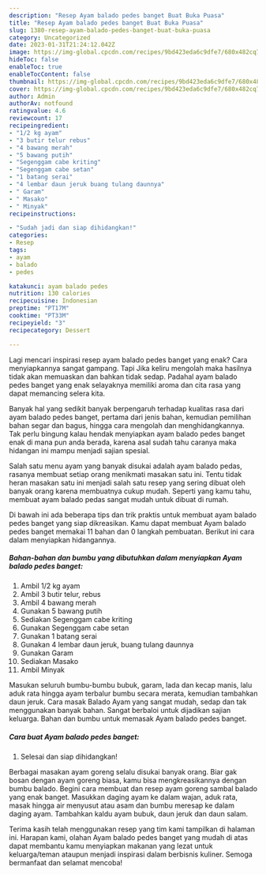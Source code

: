 ```yaml
---
description: "Resep Ayam balado pedes banget Buat Buka Puasa"
title: "Resep Ayam balado pedes banget Buat Buka Puasa"
slug: 1380-resep-ayam-balado-pedes-banget-buat-buka-puasa
category: Uncategorized
date: 2023-01-31T21:24:12.042Z
image: https://img-global.cpcdn.com/recipes/9bd423eda6c9dfe7/680x482cq70/ayam-balado-pedes-banget-foto-resep-utama.jpg
hideToc: false
enableToc: true
enableTocContent: false
thumbnail: https://img-global.cpcdn.com/recipes/9bd423eda6c9dfe7/680x482cq70/ayam-balado-pedes-banget-foto-resep-utama.jpg
cover: https://img-global.cpcdn.com/recipes/9bd423eda6c9dfe7/680x482cq70/ayam-balado-pedes-banget-foto-resep-utama.jpg
author: Admin
authorAv: notfound
ratingvalue: 4.6
reviewcount: 17
recipeingredient:
- "1/2 kg ayam"
- "3 butir telur rebus"
- "4 bawang merah"
- "5 bawang putih"
- "Segenggam cabe kriting"
- "Segenggam cabe setan"
- "1 batang serai"
- "4 lembar daun jeruk buang tulang daunnya"
- " Garam"
- " Masako"
- " Minyak"
recipeinstructions:

- "Sudah jadi dan siap dihidangkan!"
categories:
- Resep
tags:
- ayam
- balado
- pedes

katakunci: ayam balado pedes 
nutrition: 130 calories
recipecuisine: Indonesian
preptime: "PT17M"
cooktime: "PT33M"
recipeyield: "3"
recipecategory: Dessert

---
```



Lagi mencari inspirasi resep ayam balado pedes banget yang enak? Cara menyiapkannya sangat gampang. Tapi Jika keliru mengolah maka hasilnya tidak akan memuaskan dan bahkan tidak sedap. Padahal ayam balado pedes banget yang enak selayaknya memiliki aroma dan cita rasa yang dapat memancing selera kita.


Banyak hal yang sedikit banyak berpengaruh terhadap kualitas rasa dari ayam balado pedes banget, pertama dari jenis bahan, kemudian pemilihan bahan segar dan bagus, hingga cara mengolah dan menghidangkannya. Tak perlu bingung kalau hendak menyiapkan ayam balado pedes banget enak di mana pun anda berada, karena asal sudah tahu caranya maka hidangan ini mampu menjadi sajian spesial.

Salah satu menu ayam yang banyak disukai adalah ayam balado pedas, rasanya membuat setiap orang menikmati masakan satu ini. Tentu tidak heran masakan satu ini menjadi salah satu resep yang sering dibuat oleh banyak orang karena membuatnya cukup mudah. Seperti yang kamu tahu, membuat ayam balado pedas sangat mudah untuk dibuat di rumah.


Di bawah ini ada beberapa tips dan trik praktis untuk membuat ayam balado pedes banget yang siap dikreasikan. Kamu dapat membuat Ayam balado pedes banget memakai 11 bahan dan 0 langkah pembuatan. Berikut ini cara dalam menyiapkan hidangannya.

<!--inarticleads1-->

##### Bahan-bahan dan bumbu yang dibutuhkan dalam menyiapkan Ayam balado pedes banget:

1. Ambil 1/2 kg ayam
1. Ambil 3 butir telur, rebus
1. Ambil 4 bawang merah
1. Gunakan 5 bawang putih
1. Sediakan Segenggam cabe kriting
1. Gunakan Segenggam cabe setan
1. Gunakan 1 batang serai
1. Gunakan 4 lembar daun jeruk, buang tulang daunnya
1. Gunakan  Garam
1. Sediakan  Masako
1. Ambil  Minyak


Masukan seluruh bumbu-bumbu bubuk, garam, lada dan kecap manis, lalu aduk rata hingga ayam terbalur bumbu secara merata, kemudian tambahkan daun jeruk. Cara masak Balado Ayam yang sangat mudah, sedap dan tak menggunakan banyak bahan. Sangat berbaloi untuk dijadikan sajian keluarga. Bahan dan bumbu untuk memasak Ayam balado pedes banget. 

<!--inarticleads2-->

##### Cara buat Ayam balado pedes banget:


1. Selesai dan siap dihidangkan!

Berbagai masakan ayam goreng selalu disukai banyak orang. Biar gak bosan dengan ayam goreng biasa, kamu bisa mengkreasikannya dengan bumbu balado. Begini cara membuat dan resep ayam goreng sambal balado yang enak banget. Masukkan daging ayam ke dalam wajan, aduk rata, masak hingga air menyusut atau asam dan bumbu meresap ke dalam daging ayam. Tambahkan kaldu ayam bubuk, daun jeruk dan daun salam. 

Terima kasih telah menggunakan resep yang tim kami tampilkan di halaman ini. Harapan kami, olahan Ayam balado pedes banget yang mudah di atas dapat membantu kamu menyiapkan makanan yang lezat untuk keluarga/teman ataupun menjadi inspirasi dalam berbisnis kuliner. Semoga bermanfaat dan selamat mencoba!
